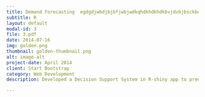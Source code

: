 ```yaml
---
title: Demand Forecasting  egdgdjwbdjbjbfjwbjwdkqhdkhdkhdkbvjdvbjbsckbqkdbq                
subtitle: R
layout: default
modal-id: 3
file: 3.pdf
date: 2014-07-16
img: golden.png
thumbnail: golden-thumbnail.png
alt: image-alt
project-date: April 2014
client: Start Bootstrap
category: Web Development
description: Developed a Decision Support System in R-shiny app to predict unit sales for different items sold at grocery stores in Ecuador. Integrated data sources, cleaned and conducted EDA to identify patterns before model building

---
```

